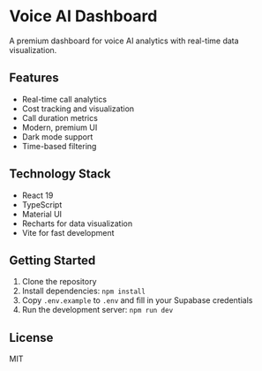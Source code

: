 # Voice AI Dashboard

A premium dashboard for voice AI analytics with real-time data visualization.

## Features

- Real-time call analytics
- Cost tracking and visualization
- Call duration metrics
- Modern, premium UI
- Dark mode support
- Time-based filtering

## Technology Stack

- React 19
- TypeScript
- Material UI
- Recharts for data visualization
- Vite for fast development

## Getting Started

1. Clone the repository
2. Install dependencies: `npm install`
3. Copy `.env.example` to `.env` and fill in your Supabase credentials
4. Run the development server: `npm run dev`

## License

MIT